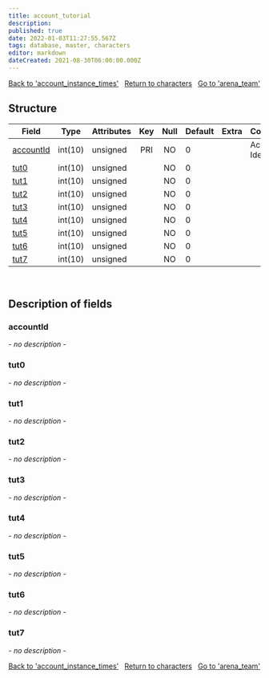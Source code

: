 ```yaml
---
title: account_tutorial
description: 
published: true
date: 2022-01-03T11:27:55.567Z
tags: database, master, characters
editor: markdown
dateCreated: 2021-08-30T06:00:00.000Z
---
```


<a href="https://trinitycore.info/en/database/master/characters/account_instance_times" class="mt-5 v-btn v-btn--depressed v-btn--flat v-btn--outlined theme--light v-size--default darkblue--text text--lighten-3"><span class="v-btn__content"><i aria-hidden="true" class="v-icon notranslate v-icon--left mdi mdi-arrow-left theme--light"></i><span>Back to 'account_instance_times'</span></span></a>&nbsp;&nbsp;&nbsp;<a href="https://trinitycore.info/en/database/master/characters/home" class="mt-5 v-btn v-btn--depressed v-btn--flat v-btn--outlined theme--light v-size--default darkblue--text text--lighten-3"><span class="v-btn__content"><i aria-hidden="true" class="v-icon notranslate v-icon--left mdi mdi-home-outline theme--light"></i><span>Return to characters</span></span></a>&nbsp;&nbsp;&nbsp;<a href="https://trinitycore.info/en/database/master/characters/arena_team" class="mt-5 v-btn v-btn--depressed v-btn--flat v-btn--outlined theme--light v-size--default darkblue--text text--lighten-3"><span class="v-btn__content"><span>Go to 'arena_team'</span><i aria-hidden="true" class="v-icon notranslate v-icon--right mdi mdi-arrow-right theme--light"></i></span></a>

## Structure

| Field | Type | Attributes | Key | Null | Default | Extra | Comment |
| --- | --- | --- | :---: | :---: | --- | --- | --- |
| [accountId](#accountid) | int(10) | unsigned | PRI | NO | 0 |  | Account Identifier |
| [tut0](#tut0) | int(10) | unsigned |  | NO | 0 |  |  |
| [tut1](#tut1) | int(10) | unsigned |  | NO | 0 |  |  |
| [tut2](#tut2) | int(10) | unsigned |  | NO | 0 |  |  |
| [tut3](#tut3) | int(10) | unsigned |  | NO | 0 |  |  |
| [tut4](#tut4) | int(10) | unsigned |  | NO | 0 |  |  |
| [tut5](#tut5) | int(10) | unsigned |  | NO | 0 |  |  |
| [tut6](#tut6) | int(10) | unsigned |  | NO | 0 |  |  |
| [tut7](#tut7) | int(10) | unsigned |  | NO | 0 |  |  |
&nbsp;
## Description of fields

### accountId
*- no description -*
&nbsp;

### tut0
*- no description -*
&nbsp;

### tut1
*- no description -*
&nbsp;

### tut2
*- no description -*
&nbsp;

### tut3
*- no description -*
&nbsp;

### tut4
*- no description -*
&nbsp;

### tut5
*- no description -*
&nbsp;

### tut6
*- no description -*
&nbsp;

### tut7
*- no description -*
&nbsp;

<a href="https://trinitycore.info/en/database/master/characters/account_instance_times" class="mt-5 v-btn v-btn--depressed v-btn--flat v-btn--outlined theme--light v-size--default darkblue--text text--lighten-3"><span class="v-btn__content"><i aria-hidden="true" class="v-icon notranslate v-icon--left mdi mdi-arrow-left theme--light"></i><span>Back to 'account_instance_times'</span></span></a>&nbsp;&nbsp;&nbsp;<a href="https://trinitycore.info/en/database/master/characters/home" class="mt-5 v-btn v-btn--depressed v-btn--flat v-btn--outlined theme--light v-size--default darkblue--text text--lighten-3"><span class="v-btn__content"><i aria-hidden="true" class="v-icon notranslate v-icon--left mdi mdi-home-outline theme--light"></i><span>Return to characters</span></span></a>&nbsp;&nbsp;&nbsp;<a href="https://trinitycore.info/en/database/master/characters/arena_team" class="mt-5 v-btn v-btn--depressed v-btn--flat v-btn--outlined theme--light v-size--default darkblue--text text--lighten-3"><span class="v-btn__content"><span>Go to 'arena_team'</span><i aria-hidden="true" class="v-icon notranslate v-icon--right mdi mdi-arrow-right theme--light"></i></span></a>

